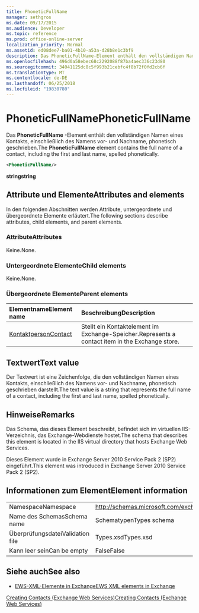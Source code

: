 ```yaml
---
title: PhoneticFullName
manager: sethgros
ms.date: 09/17/2015
ms.audience: Developer
ms.topic: reference
ms.prod: office-online-server
localization_priority: Normal
ms.assetid: ed08dee7-ba01-4b10-a53a-d28b8e1c3bf9
description: Das PhoneticFullName-Element enthält den vollständigen Namen eines Kontakts, einschließlich des Namens vor- und Nachname, phonetisch geschrieben.
ms.openlocfilehash: 496d0a58ebec68c2292088f87ba4aec336c23d80
ms.sourcegitcommit: 34041125dc8c5f993b21cebfc4f8b72f0fd2cb6f
ms.translationtype: MT
ms.contentlocale: de-DE
ms.lasthandoff: 06/25/2018
ms.locfileid: "19830780"
---
```

# <a name="phoneticfullname"></a><span data-ttu-id="a0967-103">PhoneticFullName</span><span class="sxs-lookup"><span data-stu-id="a0967-103">PhoneticFullName</span></span>

<span data-ttu-id="a0967-104">Das **PhoneticFullName** -Element enthält den vollständigen Namen eines Kontakts, einschließlich des Namens vor- und Nachname, phonetisch geschrieben.</span><span class="sxs-lookup"><span data-stu-id="a0967-104">The **PhoneticFullName** element contains the full name of a contact, including the first and last name, spelled phonetically.</span></span> 
  
```XML
<PhoneticFullName/>
```

 <span data-ttu-id="a0967-105">**string**</span><span class="sxs-lookup"><span data-stu-id="a0967-105">**string**</span></span>
## <a name="attributes-and-elements"></a><span data-ttu-id="a0967-106">Attribute und Elemente</span><span class="sxs-lookup"><span data-stu-id="a0967-106">Attributes and elements</span></span>

<span data-ttu-id="a0967-107">In den folgenden Abschnitten werden Attribute, untergeordnete und übergeordnete Elemente erläutert.</span><span class="sxs-lookup"><span data-stu-id="a0967-107">The following sections describe attributes, child elements, and parent elements.</span></span>
  
### <a name="attributes"></a><span data-ttu-id="a0967-108">Attribute</span><span class="sxs-lookup"><span data-stu-id="a0967-108">Attributes</span></span>

<span data-ttu-id="a0967-109">Keine.</span><span class="sxs-lookup"><span data-stu-id="a0967-109">None.</span></span>
  
### <a name="child-elements"></a><span data-ttu-id="a0967-110">Untergeordnete Elemente</span><span class="sxs-lookup"><span data-stu-id="a0967-110">Child elements</span></span>

<span data-ttu-id="a0967-111">Keine.</span><span class="sxs-lookup"><span data-stu-id="a0967-111">None.</span></span>
  
### <a name="parent-elements"></a><span data-ttu-id="a0967-112">Übergeordnete Elemente</span><span class="sxs-lookup"><span data-stu-id="a0967-112">Parent elements</span></span>

|<span data-ttu-id="a0967-113">**Elementname**</span><span class="sxs-lookup"><span data-stu-id="a0967-113">**Element name**</span></span>|<span data-ttu-id="a0967-114">**Beschreibung**</span><span class="sxs-lookup"><span data-stu-id="a0967-114">**Description**</span></span>|
|:-----|:-----|
|[<span data-ttu-id="a0967-115">Kontaktperson</span><span class="sxs-lookup"><span data-stu-id="a0967-115">Contact</span></span>](contact.md) <br/> |<span data-ttu-id="a0967-116">Stellt ein Kontaktelement im Exchange-Speicher.</span><span class="sxs-lookup"><span data-stu-id="a0967-116">Represents a contact item in the Exchange store.</span></span>  <br/> |
   
## <a name="text-value"></a><span data-ttu-id="a0967-117">Textwert</span><span class="sxs-lookup"><span data-stu-id="a0967-117">Text value</span></span>

<span data-ttu-id="a0967-118">Der Textwert ist eine Zeichenfolge, die den vollständigen Namen eines Kontakts, einschließlich des Namens vor- und Nachname, phonetisch geschrieben darstellt.</span><span class="sxs-lookup"><span data-stu-id="a0967-118">The text value is a string that represents the full name of a contact, including the first and last name, spelled phonetically.</span></span>
  
## <a name="remarks"></a><span data-ttu-id="a0967-119">Hinweise</span><span class="sxs-lookup"><span data-stu-id="a0967-119">Remarks</span></span>

<span data-ttu-id="a0967-120">Das Schema, das dieses Element beschreibt, befindet sich im virtuellen IIS-Verzeichnis, das Exchange-Webdienste hostet.</span><span class="sxs-lookup"><span data-stu-id="a0967-120">The schema that describes this element is located in the IIS virtual directory that hosts Exchange Web Services.</span></span>
  
<span data-ttu-id="a0967-121">Dieses Element wurde in Exchange Server 2010 Service Pack 2 (SP2) eingeführt.</span><span class="sxs-lookup"><span data-stu-id="a0967-121">This element was introduced in Exchange Server 2010 Service Pack 2 (SP2).</span></span>
  
## <a name="element-information"></a><span data-ttu-id="a0967-122">Informationen zum Element</span><span class="sxs-lookup"><span data-stu-id="a0967-122">Element information</span></span>

|||
|:-----|:-----|
|<span data-ttu-id="a0967-123">Namespace</span><span class="sxs-lookup"><span data-stu-id="a0967-123">Namespace</span></span>  <br/> |http://schemas.microsoft.com/exchange/services/2006/types  <br/> |
|<span data-ttu-id="a0967-124">Name des Schemas</span><span class="sxs-lookup"><span data-stu-id="a0967-124">Schema name</span></span>  <br/> |<span data-ttu-id="a0967-125">Schematypen</span><span class="sxs-lookup"><span data-stu-id="a0967-125">Types schema</span></span>  <br/> |
|<span data-ttu-id="a0967-126">Überprüfungsdatei</span><span class="sxs-lookup"><span data-stu-id="a0967-126">Validation file</span></span>  <br/> |<span data-ttu-id="a0967-127">Types.xsd</span><span class="sxs-lookup"><span data-stu-id="a0967-127">Types.xsd</span></span>  <br/> |
|<span data-ttu-id="a0967-128">Kann leer sein</span><span class="sxs-lookup"><span data-stu-id="a0967-128">Can be empty</span></span>  <br/> |<span data-ttu-id="a0967-129">False</span><span class="sxs-lookup"><span data-stu-id="a0967-129">False</span></span>  <br/> |
   
## <a name="see-also"></a><span data-ttu-id="a0967-130">Siehe auch</span><span class="sxs-lookup"><span data-stu-id="a0967-130">See also</span></span>



- [<span data-ttu-id="a0967-131">EWS-XML-Elemente in Exchange</span><span class="sxs-lookup"><span data-stu-id="a0967-131">EWS XML elements in Exchange</span></span>](ews-xml-elements-in-exchange.md)


[<span data-ttu-id="a0967-132">Creating Contacts (Exchange Web Services)</span><span class="sxs-lookup"><span data-stu-id="a0967-132">Creating Contacts (Exchange Web Services)</span></span>](http://msdn.microsoft.com/library/4845917e-70d1-481c-bbd7-011ec6571789%28Office.15%29.aspx)

